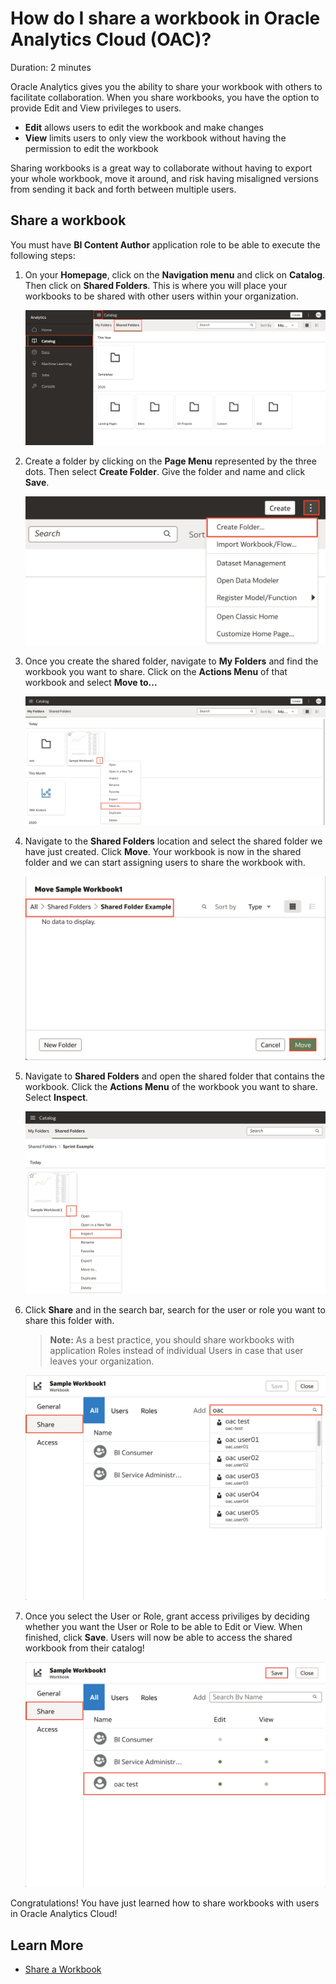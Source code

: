 # How do I share a workbook in Oracle Analytics Cloud (OAC)?

Duration: 2 minutes

Oracle Analytics gives you the ability to share your workbook with others to facilitate collaboration. When you share workbooks, you have the option to provide Edit and View privileges to users.
* **Edit** allows users to edit the workbook and make changes
* **View** limits users to only view the workbook without having the permission to edit the workbook

Sharing workbooks is a great way to collaborate without having to export your whole workbook, move it around, and risk having misaligned versions from sending it back and forth between multiple users.

## Share a workbook
You must have **BI Content Author** application role to be able to execute the following steps:

1. On your **Homepage**, click on the **Navigation menu** and click on **Catalog**. Then click on **Shared Folders**. This is where you will place your workbooks to be shared with other users within your organization. 

    ![Shared folders](images/shared-folders.png)

2. Create a folder by clicking on the **Page Menu** represented by the three dots. Then select **Create Folder**. Give the folder and name and click **Save**.

    ![Create shared folder](images/create-folder.png)

3. Once you create the shared folder, navigate to **My Folders** and find the workbook you want to share. Click on the **Actions Menu** of that workbook and select **Move to...**

    ![Move to](images/move-to.png)

4. Navigate to the **Shared Folders** location and select the shared folder we have just created. Click **Move**. Your workbook is now in the shared folder and we can start assigning users to share the workbook with.

    ![Move workbook](images/move-workbook.png)

5. Navigate to **Shared Folders** and open the shared folder that contains the workbook. Click the **Actions Menu** of the workbook you want to share. Select **Inspect**.

    ![Inspect workbook](images/inspect.png)

6. Click **Share** and in the search bar, search for the user or role you want to share this folder with.

    >**Note:** As a best practice, you should share workbooks with application Roles instead of individual Users in case that user leaves your organization. 

    ![Access](images/access.png)

7. Once you select the User or Role, grant access priviliges by deciding whether you want the User or Role to be able to Edit or View. When finished, click **Save**. Users will now be able to access the shared workbook from their catalog!

    ![Grant access](images/grant-access.png)

Congratulations! You have just learned how to share workbooks with users in Oracle Analytics Cloud!


## Learn More

* [Share a Workbook](https://docs.oracle.com/en/cloud/paas/analytics-cloud/acubi/share-workbook.html)
